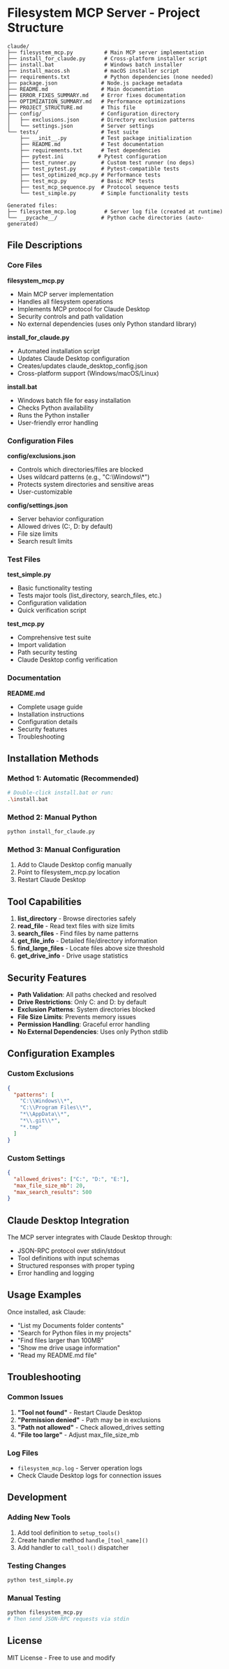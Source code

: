 # Filesystem MCP Server - Project Structure

```
claude/
├── filesystem_mcp.py          # Main MCP server implementation
├── install_for_claude.py      # Cross-platform installer script
├── install.bat                # Windows batch installer
├── install_macos.sh           # macOS installer script
├── requirements.txt           # Python dependencies (none needed)
├── package.json              # Node.js package metadata
├── README.md                 # Main documentation
├── ERROR_FIXES_SUMMARY.md    # Error fixes documentation
├── OPTIMIZATION_SUMMARY.md   # Performance optimizations
├── PROJECT_STRUCTURE.md      # This file
├── config/                   # Configuration directory
│   ├── exclusions.json       # Directory exclusion patterns
│   └── settings.json         # Server settings
└── tests/                    # Test suite
    ├── __init__.py           # Test package initialization
    ├── README.md             # Test documentation
    ├── requirements.txt      # Test dependencies
    ├── pytest.ini           # Pytest configuration
    ├── test_runner.py        # Custom test runner (no deps)
    ├── test_pytest.py        # Pytest-compatible tests
    ├── test_optimized_mcp.py # Performance tests
    ├── test_mcp.py           # Basic MCP tests
    ├── test_mcp_sequence.py  # Protocol sequence tests
    └── test_simple.py        # Simple functionality tests

Generated files:
├── filesystem_mcp.log         # Server log file (created at runtime)
└── __pycache__/              # Python cache directories (auto-generated)
```

## File Descriptions

### Core Files

**filesystem_mcp.py**
- Main MCP server implementation
- Handles all filesystem operations
- Implements MCP protocol for Claude Desktop
- Security controls and path validation
- No external dependencies (uses only Python standard library)

**install_for_claude.py**
- Automated installation script
- Updates Claude Desktop configuration
- Creates/updates claude_desktop_config.json
- Cross-platform support (Windows/macOS/Linux)

**install.bat**
- Windows batch file for easy installation
- Checks Python availability
- Runs the Python installer
- User-friendly error handling

### Configuration Files

**config/exclusions.json**
- Controls which directories/files are blocked
- Uses wildcard patterns (e.g., "C:\\Windows\\*")
- Protects system directories and sensitive areas
- User-customizable

**config/settings.json**
- Server behavior configuration
- Allowed drives (C:, D: by default)
- File size limits
- Search result limits

### Test Files

**test_simple.py**
- Basic functionality testing
- Tests major tools (list_directory, search_files, etc.)
- Configuration validation
- Quick verification script

**test_mcp.py**
- Comprehensive test suite
- Import validation
- Path security testing
- Claude Desktop config verification

### Documentation

**README.md**
- Complete usage guide
- Installation instructions
- Configuration details
- Security features
- Troubleshooting

## Installation Methods

### Method 1: Automatic (Recommended)
```bash
# Double-click install.bat or run:
.\install.bat
```

### Method 2: Manual Python
```bash
python install_for_claude.py
```

### Method 3: Manual Configuration
1. Add to Claude Desktop config manually
2. Point to filesystem_mcp.py location
3. Restart Claude Desktop

## Tool Capabilities

1. **list_directory** - Browse directories safely
2. **read_file** - Read text files with size limits
3. **search_files** - Find files by name patterns
4. **get_file_info** - Detailed file/directory information
5. **find_large_files** - Locate files above size threshold
6. **get_drive_info** - Drive usage statistics

## Security Features

- **Path Validation**: All paths checked and resolved
- **Drive Restrictions**: Only C: and D: by default
- **Exclusion Patterns**: System directories blocked
- **File Size Limits**: Prevents memory issues
- **Permission Handling**: Graceful error handling
- **No External Dependencies**: Uses only Python stdlib

## Configuration Examples

### Custom Exclusions
```json
{
  "patterns": [
    "C:\\Windows\\*",
    "C:\\Program Files\\*", 
    "*\\AppData\\*",
    "*\\.git\\*",
    "*.tmp"
  ]
}
```

### Custom Settings
```json
{
  "allowed_drives": ["C:", "D:", "E:"],
  "max_file_size_mb": 20,
  "max_search_results": 500
}
```

## Claude Desktop Integration

The MCP server integrates with Claude Desktop through:
- JSON-RPC protocol over stdin/stdout
- Tool definitions with input schemas
- Structured responses with proper typing
- Error handling and logging

## Usage Examples

Once installed, ask Claude:
- "List my Documents folder contents"
- "Search for Python files in my projects"
- "Find files larger than 100MB"
- "Show me drive usage information"
- "Read my README.md file"

## Troubleshooting

### Common Issues
1. **"Tool not found"** - Restart Claude Desktop
2. **"Permission denied"** - Path may be in exclusions
3. **"Path not allowed"** - Check allowed_drives setting
4. **"File too large"** - Adjust max_file_size_mb

### Log Files
- `filesystem_mcp.log` - Server operation logs
- Check Claude Desktop logs for connection issues

## Development

### Adding New Tools
1. Add tool definition to `setup_tools()`
2. Create handler method `handle_[tool_name]()`
3. Add handler to `call_tool()` dispatcher

### Testing Changes
```bash
python test_simple.py
```

### Manual Testing
```bash
python filesystem_mcp.py
# Then send JSON-RPC requests via stdin
```

## License
MIT License - Free to use and modify
